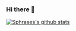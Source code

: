 ### Hi there 👋
[![Sphrases's github stats](https://github-readme-stats.vercel.app/api?username=sphrases)](https://github.com/anuraghazra/github-readme-stats)
